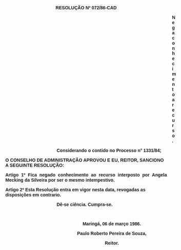 <BODY>

<B><FONT FACE="Arial"><P ALIGN="CENTER">RESOLU&Ccedil;&Atilde;O Nº 072/86-CAD</P>
<P ALIGN="CENTER"></P><DIR>
<DIR>
<DIR>
<DIR>
<DIR>
<DIR>
<DIR>
<DIR>
<DIR>
<DIR>
<DIR>
<DIR>
<DIR>

</B><P ALIGN="JUSTIFY">Nega conhecimento a recurso.</P>
<P ALIGN="JUSTIFY"></P></DIR>
</DIR>
</DIR>
</DIR>
</DIR>
</DIR>
</DIR>
</DIR>
</DIR>

<P>Considerando o contido no Processo n° 1331/84;</P>
</DIR>
</DIR>
</DIR>
</DIR>

<B><P>O CONSELHO DE ADMINISTRA&Ccedil;&Atilde;O APROVOU E EU, REITOR, SANCIONO A SEGUINTE RESOLU&Ccedil;&Atilde;O:</P>
</B>
<B><P ALIGN="JUSTIFY">Artigo 1º </B> Fica negado conhecimento ao recurso interposto por Angela Mecking da Silveira por ser o mesmo intempestivo.</P>
<B><P>Artigo 2º</B>  Esta Resolu&ccedil;&atilde;o entra em vigor nesta data, revogadas as disposi&ccedil;&otilde;es em contrario.</P><DIR>
<DIR>
<DIR>
<DIR>

<P>D&ecirc;-se ci&ecirc;ncia. Cumpra-se.</P>

<P>&nbsp;</P>
<P ALIGN="CENTER">Maring&aacute;, 06 de mar&ccedil;o 1986.</P>
<P ALIGN="CENTER"></P>
<P ALIGN="CENTER">Paulo Roberto Pereira de Souza,</P>
<B><P ALIGN="CENTER">Reitor.</P>
</B><P ALIGN="CENTER"></P></DIR>
</DIR>
</DIR>
</DIR>
</FONT></BODY>
